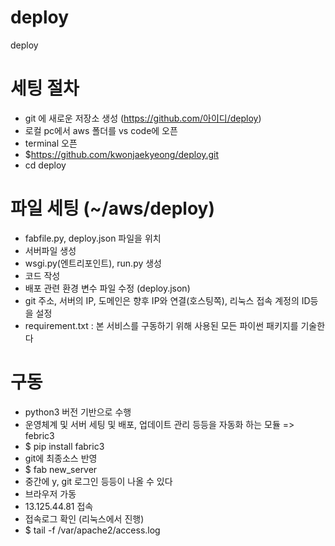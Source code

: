 # deploy
deploy

# 세팅 절차
- git 에 새로운 저장소 생성 (https://github.com/아이디/deploy)
- 로컬 pc에서 aws 폴더를 vs code에 오픈
- terminal 오픈
- $https://github.com/kwonjaekyeong/deploy.git
- cd deploy

# 파일 세팅 (~/aws/deploy)
- fabfile.py, deploy.json 파일을 위치
- 서버파일 생성
- wsgi.py(엔트리포인트), run.py 생성 
- 코드 작성
- 배포 관련 환경 변수 파일 수정 (deploy.json)
- git 주소, 서버의 IP, 도메인은 향후 IP와 연결(호스팅쪽), 리눅스 접속 계정의 ID등을 설정
- requirement.txt : 본 서비스를 구동하기 위해 사용된 모든 파이썬 패키지를 기술한다

# 구동
- python3 버전 기반으로 수행
- 운영체계 및 서버 세팅 및 배포, 업데이트 관리 등등을 자동화 하는 모듈 => febric3
- $ pip install fabric3
- git에 최종소스 반영
- $ fab new_server
- 중간에 y, git 로그인 등등이 나올 수 있다
- 브라우저 가동
- 13.125.44.81 접속
- 접속로그 확인 (리눅스에서 진행)
- $ tail -f /var/apache2/access.log


